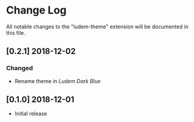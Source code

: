 # Change Log
All notable changes to the "ludem-theme" extension will be documented in this file.

## [0.2.1] 2018-12-02
### Changed
- Rename theme in _Ludem Dark Blue_

## [0.1.0] 2018-12-01
- Initial release
